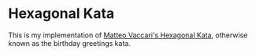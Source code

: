 # Hexagonal Kata

This is my implementation of [Matteo Vaccari's Hexagonal Kata](http://matteo.vaccari.name/blog/archives/154),
otherwise known as the birthday greetings kata.
